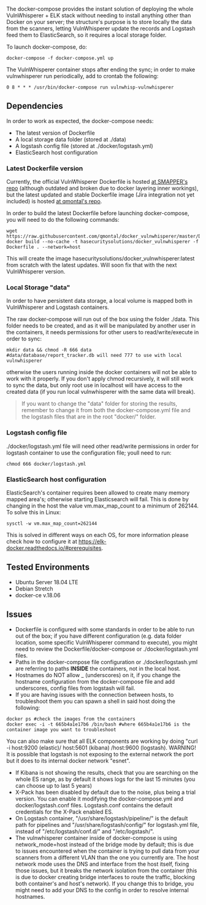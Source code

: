 The docker-compose provides the instant solution of deploying the whole VulnWhisperer + ELK stack without needing to install anything other than Docker on your server; the structure's purpose is to store locally the data from the scanners, letting VulnWhisperer update the records and Logstash feed them to ElasticSearch, so it requires a local storage folder.

To launch docker-compose, do:
```shell
docker-compose -f docker-compose.yml up
```

The VulnWhisperer container stops after ending the sync; in order to make vulnwhisperer run periodically, add to crontab the following:
```shell
0 8 * * * /usr/bin/docker-compose run vulnwhisp-vulnwhisperer
```

## Dependencies
In order to work as expected, the docker-compose needs:
- The latest version of Dockerfile
- A local storage data folder (stored at ./data)
- A logstash config file (stored at ./docker/logstash.yml)
- ElasticSearch host configuration

### Latest Dockerfile version
Currently, the official VulnWhisperer Dockerfile is hosted [at SMAPPER's repo](https://github.com/HASecuritySolutions/docker_vulnwhisperer) (although outdated and broken due to docker layering inner workings), but the latest updated and stable Dockerfile image (Jira integration not yet included) is hosted [at qmontal's repo](https://github.com/qmontal/docker_vulnwhisperer).

In order to build the latest Dockerfile before launching docker-compose, you will need to do the following commands:
```shell
wget https://raw.githubusercontent.com/qmontal/docker_vulnwhisperer/master/Dockerfile 
docker build --no-cache -t hasecuritysolutions/docker_vulnwhisperer -f Dockerfile . --network=host
```
This will create the image hasecuritysolutions/docker_vulnwhisperer:latest from scratch with the latest updates. Will soon fix that with the next VulnWhisperer version.

### Local Storage "data"
In order to have persistent data storage, a local volume is mapped both in VulnWhisperer and Logstash containers.

The raw docker-compose will run out of the box using the folder ./data. This folder needs to be created, and as it will be manipulated by another user in the containers, it needs permissions for other users to read/write/execute in order to sync:

```shell
mkdir data && chmod -R 666 data 
#data/database/report_tracker.db will need 777 to use with local vulnwhisperer
```
otherwise the users running inside the docker containers will not be able to work with it properly. If you don't apply chmod recursively, it will still work to sync the data, but only root use in localhost will have access to the created data (if you run local vulnwhisperer with the same data will break).
> If you want to change the "data" folder for storing the results, remember to change it from both the docker-compose.yml file and the logstash files that are in the root "docker/" folder.

### Logstash config file
./docker/logstash.yml file will need other read/write permissions in order for logstash container to use the configuration file; youll need to run:
```shell
chmod 666 docker/logstash.yml
```

### ElasticSearch host configuration
ElasticSearch's container requires been allowed to create many memory mapped area's; otherwise starting Elasticsearch will fail. This is done by changing in the host the value vm.max_map_count to a minimum of 262144.
To solve this in Linux:
```shell
sysctl -w vm.max_map_count=262144
```

This is solved in different ways on each OS, for more information please check how to configure it at https://elk-docker.readthedocs.io/#prerequisites.

## Tested Environments
* Ubuntu Server 18.04 LTE
* Debian Stretch
* docker-ce v.18.06

## Issues

* Dockerfile is configured with some standards in order to be able to run out of the box; if you have different configuration (e.g. data folder location, some specific VulnWhisperer command to execute), you might need to review the Dockerfile/docker-compose or ./docker/logstash.yml files.
* Paths in the docker-compose file configuration or ./docker/logstash.yml are referring to paths **INSIDE** the containers, not in the local host.
* Hostnames do NOT allow _ (underscores) on it, if you change the hostname configuration from the docker-compose file and add underscores, config files from logstash will fail.
* If you are having issues with the connection between hosts, to troubleshoot them you can spawn a shell in said host doing the following:
```shell
docker ps #check the images from the containers
docker exec -i -t 665b4a1e17b6 /bin/bash #where 665b4a1e17b6 is the container image you want to troubleshoot
```
You can also make sure that all ELK components are working by doing "curl -i host:9200 (elastic)/ host:5601 (kibana) /host:9600 (logstash). WARNING! It is possible that logstash is not exposing to the external network the port but it does to its internal docker network "esnet".
* If Kibana is not showing the results, check that you are searching on the whole ES range, as by default it shows logs for the last 15 minutes (you can choose up to last 5 years)
* X-Pack has been disabled by default due to the noise, plus being a trial version. You can enable it modifying the docker-compose.yml and docker/logstash.conf files. Logstash.conf contains the default credentials for the X-Pack enabled ES.
* On Logstash container, "/usr/share/logstash/pipeline/" is the default path for pipelines and "/usr/share/logstash/config/" for logstash.yml file, instead of "/etc/logstash/conf.d/" and "/etc/logstash/".
* The vulnwhisperer container inside of docker-compose is using network_mode=host instead of the bridge mode by default; this is due to issues encountered when the container is trying to pull data from your scanners from a different VLAN than the one you currently are. The host network mode uses the DNS and interface from the host itself, fixing those issues, but it breaks the network isolation from the container (this is due to docker creating bridge interfaces to route the traffic, blocking both container's and host's network). If you change this to bridge, you might need to add your DNS to the config in order to resolve internal hostnames.
